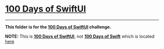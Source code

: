 # [100 Days of SwiftUI](https://www.hackingwithswift.com/100/swiftui)

---

**This folder is for the [100 Days of SwiftUI](https://www.hackingwithswift.com/100/swiftui) challenge.**

**NOTE:** This is **[100 Days of SwiftUI](https://www.hackingwithswift.com/100/swiftui)**, not **[100 Days of Swift](https://www.hackingwithswift.com/100)** which is located [here](/100DaysOfSwift/)
